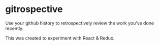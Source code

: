 # gitrospective

Use your github history to retrospectively review the work you've done recently.

This was created to experiment with React & Redux.
